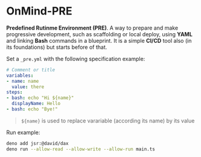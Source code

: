 # OnMind-PRE

**Predefined Rutinme Environment (PRE)**. A way to prepare and make progressive development, such as scaffolding or local deploy, using **YAML** and linking **Bash** commands in a blueprint. It is a simple **CI/CD** tool also (in its foundations) but starts before of that.

Set a `_pre.yml` with the following specification example:

```yml
# Comment or title
variables:
- name: name
  value: there
steps:
- bash: echo "Hi ${name}"
  displayName: Hello
- bash: echo "Bye!"
```

> `${name}` is used to replace varariable (according its name) by its value

Run example:

```bash
deno add jsr:@david/dax
deno run --allow-read --allow-write --allow-run main.ts
```

<!--
```bash
deno compile --allow-read --allow-write --allow-run -o s3-generator main.ts
```
-->
